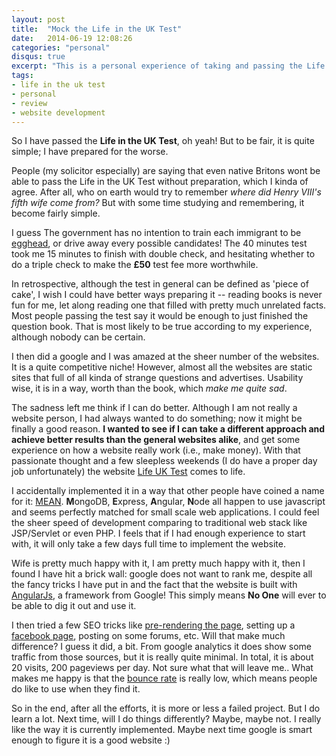 ```yaml
---
layout: post
title:  "Mock the Life in the UK Test"
date:   2014-06-19 12:08:26
categories: "personal"
disqus: true
excerpt: "This is a personal experience of taking and passing the Life in the UK Test a while back ago."
tags:
- life in the uk test
- personal
- review
- website development
---
```


So I have passed the **Life in the UK Test**, oh yeah! But to be fair, it is quite simple;
I have prepared for the worse.

People (my solicitor especially) are saying that even native Britons wont be able to pass the Life
in the UK Test without preparation, which I kinda of agree. After all, who on earth would try to remember
 _where did Henry VIII's fifth wife come from?_
But with some time studying and remembering, it become fairly simple.

I guess The government has no intention to
train each immigrant to be [egghead](http://www.bbc.co.uk/programmes/b006z736),
or drive away every possible candidates!
The 40 minutes test took me 15 minutes to finish with double check,
and hesitating whether to do a triple check to make the **£50** test fee more worthwhile.

In retrospective, although the test in general can be defined as 'piece of cake',
I wish I could have better ways preparing it -- reading books is never fun for me, let
along reading one that filled with pretty much unrelated facts. Most people
passing the test say it would be enough to just finished the question book. That
is most likely to be true according to my experience, although nobody can be certain.

I then did a google and  I was amazed at the sheer number of the websites.
It is a quite competitive niche!
However, almost all the websites are static sites that full of all kinda of strange questions
and advertises. Usability wise, it is in a way, worth than the book, which _make me quite sad_.

The sadness left me think if I can do better. Although I am not really
a website person, I had always wanted to do something; now it might be finally a good reason.
**I wanted to see if I can take a different approach and achieve better results than
the general websites alike**, and get some experience on how a website
really work (i.e., make money).
With that passionate thought and a few sleepless weekends (I do have a proper day job unfortunately)
the website [Life UK Test](http://www.testlifeinuk.com) comes to life.

I accidentally implemented it in a way that other people have coined a name for it: [MEAN](http://mean.io).
**M**ongoDB, **E**xpress, **A**ngular, **N**ode all happen to use javascript and seems perfectly matched
for small scale web applications. I could feel the sheer speed of development comparing to
traditional web stack like JSP/Servlet or even PHP. I feels that if I had enough experience
to start with, it will only take a few days full time to implement the website.

Wife is pretty much happy with it, I am pretty much happy with it, then I found
I have hit a brick wall: google does not want to rank me, despite all the fancy
tricks I have put in and the fact that the website is built with [AngularJs](https://angularjs.org/),
a framework from Google!
This simply means **No One** will ever to be able to dig it out and use it.

I then tried a few SEO tricks like [pre-rendering the page](http://prerender.io), setting up a
[facebook page](http://www.facebook.com/testlifeinuk), posting on some forums, etc. Will that make much
difference? I guess it did, a bit. From google analytics it does show some traffic
from those sources, but it is really quite minimal. In total, it is about 20 visits, 200 pageviews per day.
Not sure what that will leave me..
What makes me happy is that the [bounce rate](http://en.wikipedia.org/wiki/Bounce_rate) is really low,
which means people do like to use when they find it.

So in the end, after all the efforts, it is more or less a failed project. But I do learn a lot.
Next time, will I do things differently? Maybe, maybe not. I really like the way it is currently implemented.
Maybe next time google is smart enough to figure it is a good website :)
